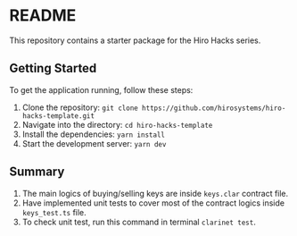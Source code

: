 # README

This repository contains a starter package for the Hiro Hacks series.

## Getting Started

To get the application running, follow these steps:

1. Clone the repository: `git clone https://github.com/hirosystems/hiro-hacks-template.git`
2. Navigate into the directory: `cd hiro-hacks-template`
3. Install the dependencies: `yarn install`
4. Start the development server: `yarn dev`

## Summary 

1. The main logics of buying/selling keys are inside `keys.clar` contract file.
2. Have implemented unit tests to cover most of the contract logics inside `keys_test.ts` file.
3. To check unit test, run this command in terminal `clarinet test`.

